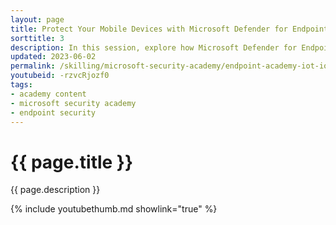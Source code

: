 ```yaml
---
layout: page
title: Protect Your Mobile Devices with Microsoft Defender for Endpoint
sorttitle: 3
description: In this session, explore how Microsoft Defender for Endpoint protects Android and iOS devices. Learn about configuration options, protection settings, reports and incident investigations.
updated: 2023-06-02
permalink: /skilling/microsoft-security-academy/endpoint-academy-iot-ios
youtubeid: -rzvcRjozf0
tags: 
- academy content
- microsoft security academy
- endpoint security
---
```


# {{ page.title }}

{{ page.description }}

{% include youtubethumb.md showlink="true" %}
